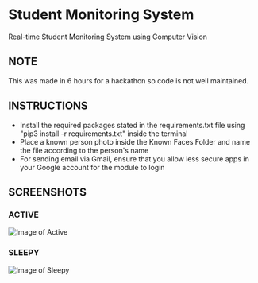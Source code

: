 # Student Monitoring System

Real-time Student Monitoring System using Computer Vision

## NOTE

This was made in 6 hours for a hackathon so code is not well maintained. 

## INSTRUCTIONS

* Install the required packages stated in the requirements.txt file using "pip3 install -r requirements.txt" inside the terminal
* Place a known person photo inside the Known Faces Folder and name the file according to the person's name
* For sending email via Gmail, ensure that you allow less secure apps in your Google account for the module to login

## SCREENSHOTS

### ACTIVE
![Image of Active](https://github.com/ummarikram/StudentMonitoringSystem/blob/main/Active.PNG)

### SLEEPY
![Image of Sleepy](https://github.com/ummarikram/StudentMonitoringSystem/blob/main/Sleepy.PNG)
